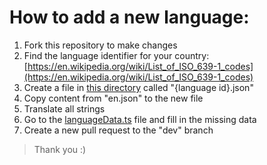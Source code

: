 # How to add a new language:

1. Fork this repository to make changes
2. Find the language identifier for your country: [https://en.wikipedia.org/wiki/List_of_ISO_639-1_codes](https://en.wikipedia.org/wiki/List_of_ISO_639-1_codes)
3. Create a file in [this directory](.) called "{language id}.json"
4. Copy content from "en.json" to the new file
5. Translate all strings
6. Go to the [languageData.ts](/src/frontend/utils/languageData.ts) file and fill in the missing data
7. Create a new pull request to the "dev" branch

> Thank you :)
